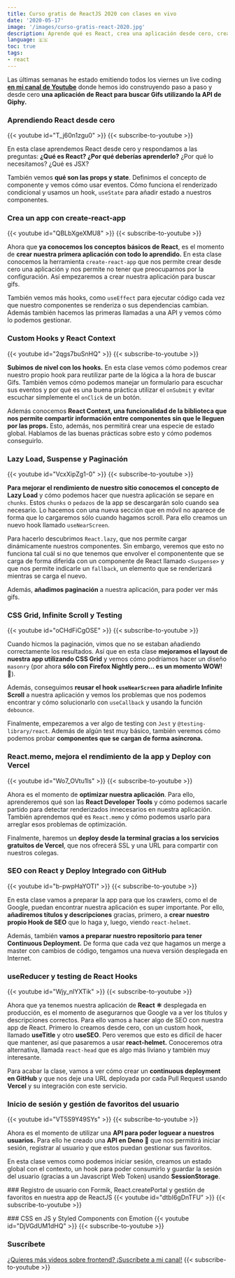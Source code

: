 ```yaml
---
title: Curso gratis de ReactJS 2020 con clases en vivo
date: '2020-05-17'
image: '/images/curso-gratis-react-2020.jpg'
description: Aprende qué es React, crea una aplicación desde cero, crea tus propios hooks y añade infinite scroll y testing con estas clases en vivo gratis.
language: 🇪🇸
toc: true
tags:
- react
---
```


Las últimas semanas he estado emitiendo todos los viernes un live coding **[en mi canal de Youtube](https://www.youtube.com/c/midudev?sub_confirmation=1)** donde hemos ido construyendo paso a paso y desde cero **una aplicación de React para buscar Gifs utilizando la API de Giphy.**

### Aprendiendo React desde cero
{{< youtube id="T_j60n1zgu0" >}}
{{< subscribe-to-youtube >}}

En esta clase aprendemos React desde cero y respondamos a las preguntas: **¿Qué es React? ¿Por qué deberías aprenderlo?** ¿Por qué lo necesitamos? ¿Qué es JSX?

También vemos **qué son las props y state**. Definimos el concepto de componente y vemos cómo usar eventos. Cómo funciona el renderizado condicional y usamos un hook, `useState` para añadir estado a nuestros componentes.

### Crea un app con create-react-app
{{< youtube id="QBLbXgeXMU8" >}}
{{< subscribe-to-youtube >}}

Ahora que **ya conocemos los conceptos básicos de React**, es el momento de **crear nuestra primera aplicación con todo lo aprendido.** En esta clase conocemos la herramienta `create-react-app` que nos permite crear desde cero una aplicación y nos permite no tener que preocuparnos por la configuración. Así empezaremos a crear nuestra aplicación para buscar gifs.

También vemos más hooks, como `useEffect` para ejecutar código cada vez que nuestro componentes se renderiza o sus dependencias cambian. Además también hacemos las primeras llamadas a una API y vemos cómo lo podemos gestionar.

### Custom Hooks y React Context
{{< youtube id="2qgs7buSnHQ" >}}
{{< subscribe-to-youtube >}}

**Subimos de nivel con los hooks.** En esta clase vemos cómo podemos crear nuestro propio hook para reutilizar parte de la lógica a la hora de buscar Gifs. También vemos cómo podemos manejar un formulario para escuchar sus eventos y por qué es una buena práctica utilizar el `onSubmit` y evitar escuchar simplemente el `onClick` de un botón.

Además conocemos **React Context, una funcionalidad de la biblioteca que nos permite compartir información entre componentes sin que le lleguen por las props.** Esto, además, nos permitirá crear una especie de estado global. Hablamos de las buenas prácticas sobre esto y cómo podemos conseguirlo.

### Lazy Load, Suspense y Paginación
{{< youtube id="VcxXipZg1-0" >}}
{{< subscribe-to-youtube >}}

**Para mejorar el rendimiento de nuestro sitio conocemos el concepto de Lazy Load** y cómo podemos hacer que nuestra aplicación se separe en `chunks`. Estos `chunks` o `pedazos` de la app se descargarán solo cuando sea necesario. Lo hacemos con una nueva sección que en móvil no aparece de forma que lo cargaremos sólo cuando hagamos scroll. Para ello creamos un nuevo hook llamado `useNearScreen`.

Para hacerlo descubrimos `React.lazy`, que nos permite cargar dinámicamente nuestros componentes. Sin embargo, veremos que esto no funciona tal cuál si no que tenemos que envolver el componentente que se carga de forma diferida con un componente de React llamado `<Suspense>` y que nos permite indicarle un `fallback`, un elemento que se renderizará mientras se carga el nuevo.

Además, **añadimos paginación** a nuestra aplicación, para poder ver más gifs.

### CSS Grid, Infinite Scroll y Testing
{{< youtube id="oCHdFiCgOSE" >}}
{{< subscribe-to-youtube >}}

Cuando hicmos la paginación, vimos que no se estaban añadiendo correctamente los resultados. Así que en esta clase **mejoramos el layout de nuestra app utilizando **CSS Grid**** y vemos cómo podríamos hacer un diseño `masonry` (por ahora **sólo con Firefox Nightly pero... es un momento WOW!** 🤩).

Además, conseguimos **reusar el hook `useNearScreen` para añadirle Infinite Scroll** a nuestra aplicación y vemos los problemas que nos podemos encontrar y cómo solucionarlo con `useCallback` y usando la función `debounce`.

Finalmente, empezaremos a ver algo de testing con `Jest` y `@testing-library/react`. Además de algún test muy básico, también veremos cómo podemos probar **componentes que se cargan de forma asíncrona.**

### React.memo, mejora el rendimiento de la app y Deploy con Vercel
{{< youtube id="Wo7_OVtu1ls" >}}
{{< subscribe-to-youtube >}}

Ahora es el momento de **optimizar nuestra aplicación**. Para ello, aprenderemos qué son las **React Developer Tools** y cómo podemos sacarle partido para detectar renderizados innecesarios en nuestra aplicación. También aprendemos qué es `React.memo` y cómo podemos usarlo para arreglar esos problemas de optimización.

Finalmente, haremos un **deploy desde la terminal gracias a los servicios gratuitos de Vercel**, que nos ofrecerá SSL y una URL para compartir con nuestros colegas.

### SEO con React y Deploy Integrado con GitHub
{{< youtube id="b-pwpHaYOTI" >}}
{{< subscribe-to-youtube >}}

En esta clase vamos a preparar la app para que los crawlers, como el de Google, puedan encontrar nuestra aplicación es super importante. Por ello, **añadiremos títulos y descripciones** gracias, primero, a **crear nuestro propio Hook de SEO** que lo haga y, luego, viendo `react-helmet`.

Además, también **vamos a preparar nuestro repositorio para tener Continuous Deployment.** De forma que cada vez que hagamos un merge a master con cambios de código, tengamos una nueva versión desplegada en Internet.

### useReducer y testing de React Hooks
{{< youtube id="Wjy_nlYXTik" >}}
{{< subscribe-to-youtube >}}

Ahora que ya tenemos nuestra aplicación de **React ⚛️** desplegada en producción, es el momento de asegurarnos que Google va a ver los títulos y descripciones correctos. Para ello vamos a hacer algo de SEO con nuestra app de React. Primero lo creamos desde cero, con un custom hook, llamado **useTitle** y otro **useSEO**. Pero veremos que esto es difícil de hacer que mantener, así que pasaremos a usar **react-helmet.** Conoceremos otra alternativa, llamada `react-head` que es algo más liviano y también muy interesante.

Para acabar la clase, vamos a ver cómo crear un **continuous deployment en GitHub** y que nos deje una URL deployada por cada Pull Request usando **Vercel** y su integración con este servicio.

### Inicio de sesión y gestión de favoritos del usuario
{{< youtube id="VT5S9Y49SYs" >}}
{{< subscribe-to-youtube >}}

Ahora es el momento de utilizar una **API para poder loguear a nuestros usuarios.** Para ello he creado una **API en Deno 🦕** que nos permitirá iniciar sesión, registrar al usuario y que estos puedan gestionar sus favoritos.

En esta clase vemos como podemos iniciar sesión, creamos un estado global con el contexto, un hook para poder consumirlo y guardar la sesión del usuario (gracias a un Javascript Web Token) usando **SessionStorage**.

### Registro de usuario con Formik, React.createPortal y gestión de favoritos en nuestra app de ReactJS
{{< youtube id="dtbI6gDnTFU" >}}
{{< subscribe-to-youtube >}}

### CSS en JS y Styled Components con Emotion
{{< youtube id="DjVGdUM1dHQ" >}}
{{< subscribe-to-youtube >}}

### Suscríbete
[¿Quieres más videos sobre frontend? ¡Suscríbete a mi canal!](https://www.youtube.com/c/midudev?sub_confirmation=1)
{{< subscribe-to-youtube >}}